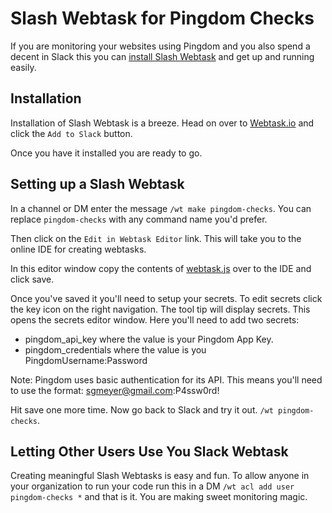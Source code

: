 # Slash Webtask for Pingdom Checks

If you are monitoring your websites using Pingdom and you also spend a decent in Slack this you can [install Slash Webtask](https://webtask.io/slack) and get up and running easily.  

## Installation

Installation of Slash Webtask is a breeze.  Head on over to [Webtask.io](https://webtask.io/slack) and click the `Add to Slack` button.

Once you have it installed you are ready to go.

## Setting up a Slash Webtask

In a channel or DM enter the message `/wt make pingdom-checks`.  You can replace `pingdom-checks` with any command name you'd prefer.  

Then click on the `Edit in Webtask Editor` link.  This will take you to the online IDE for creating webtasks.

In this editor window copy the contents of [webtask.js](https://raw.githubusercontent.com/sgmeyer/slash-wt-pingdom-checks/master/webtask.js) over to the IDE and click save.

Once you've saved it you'll need to setup your secrets.  To edit secrets click the key icon on the right navigation.  The tool tip will display secrets.  This opens the secrets editor window.  Here you'll need to add two secrets:

* pingdom_api_key where the value is your Pingdom App Key.
* pingdom_credentials where the value is you PingdomUsername:Password

Note: Pingdom uses basic authentication for its API.  This means you'll need to use the format: sgmeyer@gmail.com:P4ssw0rd!

Hit save one more time.  Now go back to Slack and try it out.  `/wt pingdom-checks`.

## Letting Other Users Use You Slack Webtask

Creating meaningful Slash Webtasks is easy and fun.  To allow anyone in your organization to run your code run this in a DM `/wt acl add user pingdom-checks *` and that is it.  You are making sweet monitoring magic.
